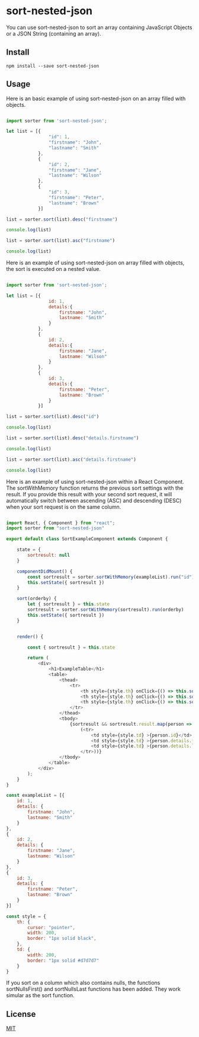 # sort-nested-json

You can use sort-nested-json to sort an array containing JavaScript Objects or a JSON String (containing an array).

## Install

```shell
npm install --save sort-nested-json
```

## Usage

Here is an basic example of using sort-nested-json on an array filled with objects.

```js

import sorter from 'sort-nested-json';

let list = [{  
                "id": 1,
                "firstname": "John",
                "lastname": "Smith"
            },
            {  
                "id": 2,
                "firstname": "Jane",
                "lastname": "Wilson"
            },
            {  
                "id": 3,
                "firstname": "Peter",
                "lastname": "Brown"
            }]

list = sorter.sort(list).desc("firstname")

console.log(list)

list = sorter.sort(list).asc("firstname")

console.log(list)

```

Here is an  example of using sort-nested-json on array filled with objects, the sort is executed on a nested value.

```js

import sorter from 'sort-nested-json';

let list = [{  
                id: 1,
                details:{
                    firstname: "John",
                    lastname: "Smith"
                } 
            },
            {  
                id: 2,
                details:{                
                    firstname: "Jane",
                    lastname: "Wilson"
                }
            },
            {  
                id: 3,
                details:{                
                    firstname: "Peter",
                    lastname: "Brown"
                }
            }]

list = sorter.sort(list).desc("id")

console.log(list)            

list = sorter.sort(list).desc("details.firstname")

console.log(list)

list = sorter.sort(list).asc("details.firstname")

console.log(list)

```

Here is an  example of using sort-nested-json within a React Component. The sortWithMemory function returns the previous sort settings with the result. If you provide this result with your second sort request, it will automatically switch between ascending (ASC) and descending (DESC) when your sort request is on the same column. 

```js

import React, { Component } from "react";
import sorter from "sort-nested-json"

export default class SortExampleComponent extends Component {

    state = {
        sortresult: null
    }

    componentDidMount() {
        const sortresult = sorter.sortWithMemory(exampleList).run("id")
        this.setState({ sortresult })
    }

    sort(orderby) {
        let { sortresult } = this.state
        sortresult = sorter.sortWithMemory(sortresult).run(orderby)
        this.setState({ sortresult })
    }


    render() {

        const { sortresult } = this.state

        return (
            <div>
                <h1>ExampleTable</h1>
                <table>
                    <thead>
                        <tr>
                            <th style={style.th} onClick={() => this.sort("id")}>id</th>
                            <th style={style.th} onClick={() => this.sort("details.firstname")}>first name</th>
                            <th style={style.th} onClick={() => this.sort("details.lastname")}> last name</th>
                        </tr>
                    </thead>
                    <tbody>
                        {sortresult && sortresult.result.map(person =>
                            (<tr>
                                <td style={style.td} >{person.id}</td>
                                <td style={style.td} >{person.details.firstname}</td>
                                <td style={style.td} >{person.details.lastname}</td>
                            </tr>))}
                    </tbody>
                </table>
            </div>
        );
    }
}

const exampleList = [{
    id: 1,
    details: {
        firstname: "John",
        lastname: "Smith"
    }
},
{
    id: 2,
    details: {
        firstname: "Jane",
        lastname: "Wilson"
    }
},
{
    id: 3,
    details: {
        firstname: "Peter",
        lastname: "Brown"
    }
}]

const style = {
    th: {
        cursor: "pointer",
        width: 200,
        border: "1px solid black",
    },
    td: {
        width: 200,
        border: "1px solid #d7d7d7"
    }
}
```

If you sort on a column which also contains nulls, the functions sortNullsFirst() and sortNullsLast functions has been added. They work simular as the sort function.


## License

[MIT](https://sort-nested-json.mit-license.org/)

[npm-image]: https://img.shields.io/npm/v/live-xxx.svg
[npm-url]: https://npmjs.org/package/live-xxx
[travis-image]: https://img.shields.io/travis/live-js/live-xxx/master.svg
[travis-url]: https://travis-ci.org/live-js/live-xxx
[coveralls-image]: https://img.shields.io/coveralls/live-js/live-xxx/master.svg
[coveralls-url]: https://coveralls.io/r/live-js/live-xxx?branch=master
